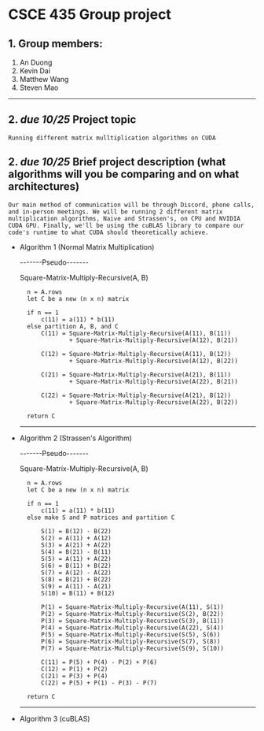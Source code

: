 # CSCE 435 Group project

## 1. Group members:
1. An Duong
2. Kevin Dai
3. Matthew Wang
4. Steven Mao

---

## 2. _due 10/25_ Project topic

    Running different matrix mulltiplication algorithms on CUDA 

## 2. _due 10/25_ Brief project description (what algorithms will you be comparing and on what architectures)

    Our main method of communication will be through Discord, phone calls, and in-person meetings. We will be running 2 different matrix multiplication algorithms, Naive and Strassen's, on CPU and NVIDIA CUDA GPU. Finally, we'll be using the cuBLAS library to compare our code's runtime to what CUDA should theoretically achieve.  

- Algorithm 1 (Normal Matrix Multiplication)

    -------Pseudo-------

    Square-Matrix-Multiply-Recursive(A, B)

        n = A.rows
        let C be a new (n x n) matrix

        if n == 1
            c(11) = a(11) * b(11)
        else partition A, B, and C
            C(11) = Square-Matrix-Multiply-Recursive(A(11), B(11))
                    + Square-Matrix-Multiply-Recursive(A(12), B(21))

            C(12) = Square-Matrix-Multiply-Recursive(A(11), B(12))
                    + Square-Matrix-Multiply-Recursive(A(12), B(22))

            C(21) = Square-Matrix-Multiply-Recursive(A(21), B(11))
                    + Square-Matrix-Multiply-Recursive(A(22), B(21))

            C(22) = Square-Matrix-Multiply-Recursive(A(21), B(12))
                    + Square-Matrix-Multiply-Recursive(A(22), B(22))

        return C

    --------------------

- Algorithm 2 (Strassen's Algorithm)

    -------Pseudo-------

    Square-Matrix-Multiply-Recursive(A, B)

        n = A.rows
        let C be a new (n x n) matrix

        if n == 1
            c(11) = a(11) * b(11)
        else make S and P matrices and partition C

            S(1) = B(12) - B(22)
            S(2) = A(11) + A(12)
            S(3) = A(21) + A(22)
            S(4) = B(21) - B(11)
            S(5) = A(11) + A(22)
            S(6) = B(11) + B(22)
            S(7) = A(12) - A(22)
            S(8) = B(21) + B(22)
            S(9) = A(11) - A(21)
            S(10) = B(11) + B(12)

            P(1) = Square-Matrix-Multiply-Recursive(A(11), S(1))
            P(2) = Square-Matrix-Multiply-Recursive(S(2), B(22))
            P(3) = Square-Matrix-Multiply-Recursive(S(3), B(11))
            P(4) = Square-Matrix-Multiply-Recursive(A(22), S(4))
            P(5) = Square-Matrix-Multiply-Recursive(S(5), S(6))
            P(6) = Square-Matrix-Multiply-Recursive(S(7), S(8))
            P(7) = Square-Matrix-Multiply-Recursive(S(9), S(10))

            C(11) = P(5) + P(4) - P(2) + P(6)
            C(12) = P(1) + P(2)
            C(21) = P(3) + P(4)
            C(22) = P(5) + P(1) - P(3) - P(7)

        return C

    --------------------
    
- Algorithm 3 (cuBLAS)
